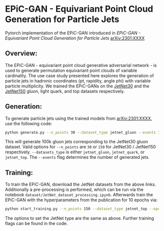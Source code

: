 # EPiC-GAN - Equivariant Point Cloud Generation for Particle Jets

Pytorch implementation of the EPiC-GAN introduced in *EPiC-GAN - Equivariant Point Cloud Generation for Particle Jets* [arXiv:2301:XXXX](https://arxiv.org)

## Overview:

The EPiC-GAN - equivariant point cloud generative adversarial network - is used to generate permutation equivariant point clouds of variable cardinality. The use case study presented here explores the generation of particle jets in hadronic coordinates (pt, rapidity, angle phi) with variable particle multiplicity. 
We trained the EPiC-GANs on the [JetNet30](https://doi.org/10.5281/zenodo.6975118) and the [JetNet150](https://doi.org/10.5281/zenodo.6975117) gluon, light quark, and top datasets respectively.

## Generation:

To generate particle jets using the trained models from [arXiv:2301:XXXX](https://arxiv.org), use the following code:
```bash
python generate.py --n_points 30 --dataset_type jetnet_gluon --events 100_000
```
This will generate 100k gluon jets corresponding to the JetNet30 gluon dataset. Valid options for `--n_points` are `30` or `150` for JetNet30 / JetNet150 respectively. `--datasets_type` is either `jetnet_gluon`, `jetnet_quark`, or `jetnet_top`. The `--events` flag determines the number of generated jets.

## Training:

To train the EPiC-GAN, download the JetNet datasets from the above links. Additionally a pre-processing is performed, which can be run via the notebook `dataset/JetNet_dataset_processing.ipynb`. Afterwards train the EPiC-GAN with the hyperparameters from the publication for 10 epochs via:
```bash
python start_training.py --n_points 150 --dataset_type jetnet_top --epochs 10
```
The options to set the JetNet type are the same as above. Further training flags can be found in the code. 
